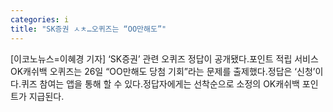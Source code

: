 ```yaml
---
categories: i
title: "SK증권 ㅅㅊ…오퀴즈는 “OO만해도”"
---
```

[이코노뉴스=이혜경 기자] ‘SK증권’ 관련 오퀴즈 정답이 공개됐다.포인트 적립 서비스 OK캐쉬백 오퀴즈는 26일 “OO만해도 당첨 기회”라는 문제를 출제했다.정답은 ‘신청’이다.퀴즈 참여는 앱을 통해 할 수 있다.정답자에게는 선착순으로 소정의 OK캐쉬백 포인트가 지급된다.
